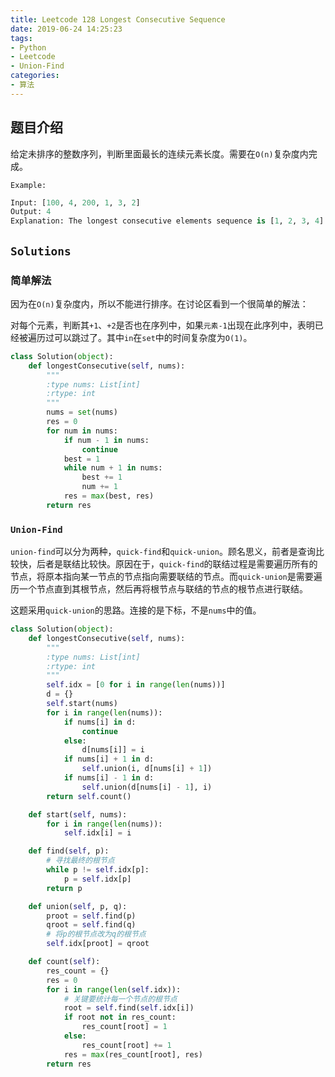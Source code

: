 ```yaml
---
title: Leetcode 128 Longest Consecutive Sequence
date: 2019-06-24 14:25:23
tags:
- Python
- Leetcode
- Union-Find
categories:
- 算法
---
```


## 题目介绍

给定未排序的整数序列，判断里面最长的连续元素长度。需要在`O(n)`复杂度内完成。

<!-- more -->

`Example:`

```python 
Input: [100, 4, 200, 1, 3, 2]
Output: 4
Explanation: The longest consecutive elements sequence is [1, 2, 3, 4]. Therefore its length is 4.
```

## `Solutions`

### 简单解法

因为在`O(n)`复杂度内，所以不能进行排序。在讨论区看到一个很简单的解法：

对每个元素，判断其`+1`、`+2`是否也在序列中，如果`元素-1`出现在此序列中，表明已经被遍历过可以跳过了。其中`in`在`set`中的时间复杂度为`O(1)`。

```python 
class Solution(object):
    def longestConsecutive(self, nums):
        """
        :type nums: List[int]
        :rtype: int
        """
        nums = set(nums)
        res = 0
        for num in nums:
            if num - 1 in nums:
                continue
            best = 1
            while num + 1 in nums:
                best += 1
                num += 1
            res = max(best, res)
        return res
```

### `Union-Find`

`union-find`可以分为两种，`quick-find`和`quick-union`。顾名思义，前者是查询比较快，后者是联结比较快。原因在于，`quick-find`的联结过程是需要遍历所有的节点，将原本指向某一节点的节点指向需要联结的节点。而`quick-union`是需要遍历一个节点直到其根节点，然后再将根节点与联结的节点的根节点进行联结。

这题采用`quick-union`的思路。连接的是下标，不是`nums`中的值。

```python 
class Solution(object):
    def longestConsecutive(self, nums):
        """
        :type nums: List[int]
        :rtype: int
        """
        self.idx = [0 for i in range(len(nums))]
        d = {}
        self.start(nums)
        for i in range(len(nums)):
            if nums[i] in d:
                continue
            else:
                d[nums[i]] = i
            if nums[i] + 1 in d:
                self.union(i, d[nums[i] + 1])
            if nums[i] - 1 in d:
                self.union(d[nums[i] - 1], i)
        return self.count()

    def start(self, nums):
        for i in range(len(nums)):
            self.idx[i] = i

    def find(self, p):
        # 寻找最终的根节点
        while p != self.idx[p]:
            p = self.idx[p]
        return p

    def union(self, p, q):
        proot = self.find(p)
        qroot = self.find(q)
        # 将p的根节点改为q的根节点
        self.idx[proot] = qroot

    def count(self):
        res_count = {}
        res = 0
        for i in range(len(self.idx)):
          	# 关键要统计每一个节点的根节点
            root = self.find(self.idx[i])
            if root not in res_count:
                res_count[root] = 1
            else:
                res_count[root] += 1
            res = max(res_count[root], res)
        return res
```

